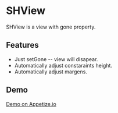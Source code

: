 # SHView
SHView is a view with gone property.

## Features

- Just setGone -- view will disapear.
- Automatically adjust constaraints height.
- Automatically adjust margens.

## Demo

[Demo on Appetize.io](https://appetize.io/app/qvxzbzh55uzxwawpc63mrq0abg?device=iphone6s&scale=75&orientation=portrait&osVersion=11.4)


